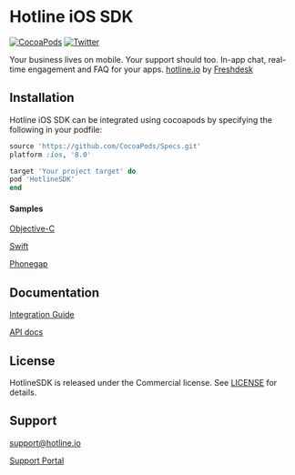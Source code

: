 Hotline iOS SDK
===============
[![CocoaPods](https://img.shields.io/cocoapods/v/HotlineSDK.svg)](https://cocoapods.org/pods/HotlineSDK)
[![Twitter](https://img.shields.io/badge/twitter-@GetHotline-orange.svg?style=flat)](https://twitter.com/GetHotline)

Your business lives on mobile. Your support should too. In-app chat, real-time engagement and FAQ for your apps. [hotline.io](http://hotline.io) by [Freshdesk](https://freshdesk.com)

## Installation
Hotline iOS SDK can be integrated using cocoapods by specifying the following in your podfile:

```ruby
source 'https://github.com/CocoaPods/Specs.git'
platform :ios, '8.0'

target 'Your project target' do
pod 'HotlineSDK'
end
```

#### Samples
[Objective-C](https://github.com/freshdesk/hotline-samples/tree/master/iOS/iOSSample)

[Swift](https://github.com/freshdesk/hotline-samples/tree/master/iOS/SwiftSample)

[Phonegap](https://github.com/freshdesk/hotline-samples/tree/master/PhoneGap/PhonegapSample)

## Documentation
[Integration Guide](https://support.hotline.io/support/solutions/folders/271860) 

[API docs](http://cocoadocs.org/docsets/HotlineSDK)

## License
HotlineSDK is released under the Commercial license. See [LICENSE](https://github.com/freshdesk/hotline-ios/blob/master/HotlineSDK/LICENSE) for details.

## Support
[support@hotline.io](mailto:support@hotline.io)

[Support Portal](https://support.hotline.io)
